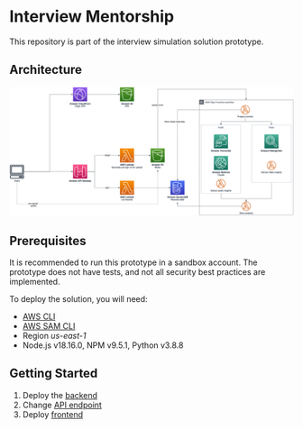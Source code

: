 # Interview Mentorship

This repository is part of the interview simulation solution prototype.

## Architecture

![Architecture](./assets/wpt-architecture.png)

## Prerequisites

It is recommended to run this prototype in a sandbox account. The prototype does not have tests, and not all security best practices are implemented.

To deploy the solution, you will need:

- [AWS CLI](https://docs.aws.amazon.com/pt_br/cli/latest/userguide/getting-started-install.html)
- [AWS SAM CLI](https://docs.aws.amazon.com/serverless-application-model/latest/developerguide/install-sam-cli.html)
- Region _us-east-1_
- Node.js v18.16.0, NPM v9.5.1, Python v3.8.8

## Getting Started

1. Deploy the [backend](./backend/README.md)
2. Change [API endpoint](./frontend/src/services/api.js)
3. Deploy [frontend](./frontend/README.md)
